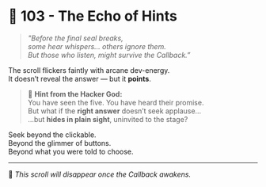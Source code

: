 # 🧠 103 - The Echo of Hints

> _"Before the final seal breaks,  
> some hear whispers… others ignore them.  
> But those who listen, might survive the Callback.”_

The scroll flickers faintly with arcane dev-energy.  
It doesn’t reveal the answer — but it **points**.

> 🧙 **Hint from the Hacker God:**  
> You have seen the five. You have heard their promise.  
> But what if the **right answer** doesn’t seek applause…  
> …but **hides in plain sight**, uninvited to the stage?

Seek beyond the clickable.  
Beyond the glimmer of buttons.  
Beyond what you were told to choose.

---

🧾 *This scroll will disappear once the Callback awakens.*
